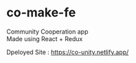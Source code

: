 # co-make-fe
Community Cooperation app
</br>
Made using React + Redux
</br>

Dpeloyed Site : https://co-unity.netlify.app/
